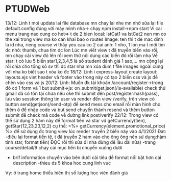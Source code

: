 # PTUDWeb
13/12: Linh t moi update lai file database mn chay lai nhe
mn nhớ sửa lại file default.config đúng với máy mình nha-> chạy npm install->npm start
Vi cai menu trang nao cung co het=> t de 2 bien local: lstCat1 va lstCat2 nen mn co the xai trong view ma ko can khai bao o routes
Image: ten thi t de mac dinh la id nha, rieng course vi thầy yeu cau co 2 cai anh: 1 nho, 1 lon ma t mới tim dc nhỏ: thumb, chua tim dc lon
Lúc mn viết view t đã truyền biến vào rồi, mn chạy cái view đó lên rồi xem thử nội dung các biến đó rồi làm nha
Về star: t có lưu 5 biến star1,2,3,4,5 là số student đánh giá 1 sao,... mn cộng lại rồi chia cho tổng số sv thì đc star nha
mn xóa dùm t file images ngoài cùng với nha ko biết sao t xóa ko đc
18/12: Linh i express-layout create layout: layouts.ejs viet header và footer vào trong này có tạo 2 biến css và js để chèn vào css và js
20/12: Linh: Muốn đk tài khoản /account/register->trong đó có 1 form và 1 but submit->js: on_submit(get.json(/is-available) check thử gmail đã có tồn tại chưa nếu oke thì submit đến post/register:hash(pass), lưu vào sesstion thông tin user và render đến view /verify, trên view có button send(getjson(/send-otp) để send mess cho email rồi màn hình cho thêm ô để nhập code và but send chuyển thành resend và thêm button submit để check mã code về đường link post/verify
22/12: Trong view có thể sử dụng 2 hàm này để format tiền và star
vd getCurrency(tien), getStar(12,23,23,12,2)
cụ thể: <%= getCurrency(element.promotional_price) %>
để sử dụng đc trong view lúc render truyền 2 biến này vào 
4/1/2021
Đat: -điều lại format tiền tệ, t đã truyền 2 hàm vào cho ông ông nên sử dụng:hàm tính star, format tiền( ĐỌC rồi thì sửa đi nha đừng để lâu dài nửa)
-trang course/detail/9 chạy cái mục tiền bị chuyển xuống dưới
- brif information chuyển vào bên dưới cái tiêu đề format nổi bật hơn cái description
-thieu ds 5 khoa hoc cung linh vuc 

Vy: ở trang home thiếu hiển thị số lượng học viên đánh giá
